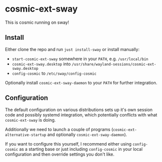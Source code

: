 # cosmic-ext-sway

This is cosmic running on sway!

## Install

Either clone the repo and run `just install-sway` or install manually:
- `start-cosmic-ext-sway` somewhere in your `PATH`, e.g. `/usr/local/bin`
- `cosmic-ext-sway.desktop` into `/usr/share/wayland-sessions/cosmic-ext-sway.desktop`
- `config-cosmic` to `/etc/sway/config-cosmic`

Optionally install `cosmic-ext-sway-daemon` to your `PATH` for further integration.

## Configuration

The default configuration on various distributions sets up it's own session code and possibly systemd integration, which potentially conflicts with what `cosmic-ext-sway` is doing.

Additionally we need to launch a couple of programs (`cosmic-ext-alternative-startup` and optionally `cosmic-ext-sway-daemon`).


If you want to configure this yourself, I recommend either using `config-cosmic` as a starting base or just including `config-cosmic` in your local configuration and then override settings you don't like.